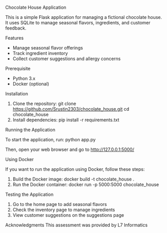 
Chocolate House Application

This is a simple Flask application for managing a fictional chocolate house. It uses SQLite to manage seasonal flavors, ingredients, and customer feedback.

Features
- Manage seasonal flavor offerings
- Track ingredient inventory
- Collect customer suggestions and allergy concerns


Prerequisite
- Python 3.x
- Docker (optional)

Installation
1. Clone the repository:
git clone https://github.com/Srustin2303/chocolate_house.git cd chocolate_house
2. Install dependencies:
pip install -r requirements.txt



Running the Application

To start the application, run:
python app.py


Then, open your web browser and go to http://127.0.0.1:5000/

Using Docker

If you want to run the application using Docker, follow these steps:

1. Build the Docker image:
docker build -t chocolate_house .
2. Run the Docker container:
docker run -p 5000:5000 chocolate_house

Testing the Application

1. Go to the home page to add seasonal flavors
2. Check the inventory page to manage ingredients
3. View customer suggestions on the suggestions page

Acknowledgments
This assessment was provided by L7 Informatics
